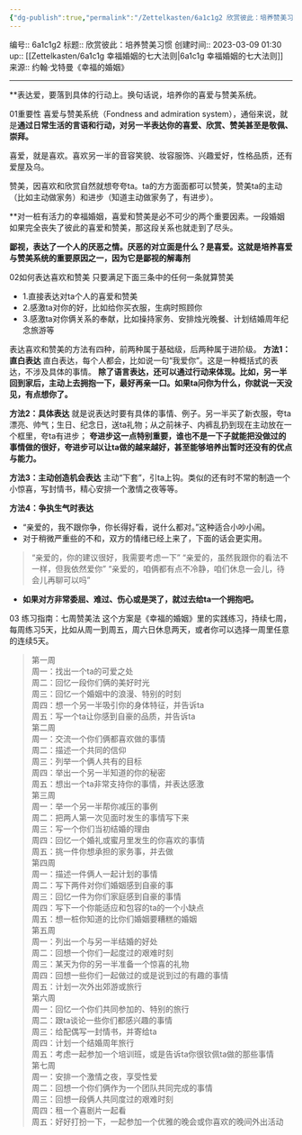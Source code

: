 ```yaml
---
{"dg-publish":true,"permalink":"/Zettelkasten/6a1c1g2 欣赏彼此：培养赞美习惯/","dgPassFrontmatter":true}
---
```


编号:: 6a1c1g2
标题:: 欣赏彼此：培养赞美习惯
创建时间:: 2023-03-09 01:30
up:: [[Zettelkasten/6a1c1g 幸福婚姻的七大法则\|6a1c1g 幸福婚姻的七大法则]]
来源:: 约翰·戈特曼《幸福的婚姻》

---

**表达爱，要落到具体的行动上。换句话说，培养你的喜爱与赞美系统。

01重要性
喜爱与赞美系统（Fondness and admiration system），通俗来说，就是**通过日常生活的言语和行动，对另一半表达你的喜爱、欣赏、赞美甚至是敬佩、崇拜。**

喜爱，就是喜欢。喜欢另一半的音容笑貌、妆容服饰、兴趣爱好，性格品质，还有爱屋及乌。

赞美，因喜欢和欣赏自然就想夸夸ta。ta的方方面面都可以赞美，赞美ta的主动（比如主动做家务）和进步（知道主动做家务了，有进步）。

**对一桩有活力的幸福婚姻，喜爱和赞美是必不可少的两个重要因素。一段婚姻如果完全丧失了彼此的喜爱和赞美，那这段关系也就走到了尽头。

**鄙视，表达了一个人的厌恶之情。厌恶的对立面是什么？是喜爱。这就是培养喜爱与赞美系统的重要原因之一，因为它是鄙视的解毒剂**

02如何表达喜欢和赞美
只要满足下面三条中的任何一条就算赞美
-  1.直接表达对ta个人的喜爱和赞美
-  2.感激ta对你的好，比如给你买衣服，生病时照顾你
-  3.感激ta对你俩关系的奉献，比如操持家务、安排烛光晚餐、计划结婚周年纪念旅游等

表达喜欢和赞美的方法有四种，前两种属于基础级，后两种属于进阶级。
**方法1：直白表达**
直白表达，每个人都会，比如说一句“我爱你”。这是一种概括式的表达，不涉及具体的事情。
**除了语言表达，还可以通过行动来体现。比如，另一半回到家后，主动上去拥抱一下，最好再亲一口。如果ta问你为什么，你就说一天没见，有点想你了。**

**方法2：具体表达**
就是说表达时要有具体的事情、例子。另一半买了新衣服，夸ta漂亮、帅气；生日、纪念日，送ta礼物；从之前袜子、内裤乱扔到现在主动放在一个框里，夸ta有进步；
**夸进步这一点特别重要，谁也不是一下子就能把没做过的事情做的很好，夸进步可以让ta做的越来越好，甚至能够培养出暂时还没有的优点与能力。**

**方法3：主动创造机会表达**
主动“下套”，引ta上钩。类似的还有时不常的制造一个小惊喜，写封情书，精心安排一个激情之夜等等。

**方法4：争执生气时表达**
- “亲爱的，我不跟你争，你长得好看，说什么都对。”这种适合小吵小闹。
- 对于稍微严重些的不和，双方的情绪已经上来了，下面的话会更实用。
> “亲爱的，你的建议很好，我需要考虑一下”
> “亲爱的，虽然我跟你的看法不一样，但我依然爱你”
> “亲爱的，咱俩都有点不冷静，咱们休息一会儿，待会儿再聊可以吗”
- **如果对方非常委屈、难过、伤心或是哭了，就过去给ta一个拥抱吧。**

03 练习指南：七周赞美法
这个方案是《幸福的婚姻》里的实践练习，持续七周，每周练习5天，比如从周一到周五，周六日休息两天，或者你可以选择一周里任意的连续5天。
>第一周  
周一：找出一个ta的可爱之处  
周二：回忆一段你们俩的美好时光  
周三：回忆一个婚姻中的浪漫、特别的时刻  
周四：想一个另一半吸引你的身体特征，并告诉ta  
周五：写一个ta让你感到自豪的品质，并告诉ta  
  第二周  
周一：交流一个你们俩都喜欢做的事情  
周二：描述一个共同的信仰  
周三：列举一个俩人共有的目标  
周四：举出一个另一半知道的你的秘密  
周五：想出一个ta非常支持你的事情，并表达感激  
  第三周  
周一：举一个另一半帮你减压的事例  
周二：把两人第一次见面时发生的事情写下来  
周三：写一个你们当初结婚的理由  
周四：回忆一个婚礼或蜜月里发生的你喜欢的事情  
周五：挑一件你想承担的家务事，并去做  
  第四周  
周一：描述一件俩人一起计划的事情  
周二：写下两件对你们婚姻感到自豪的事  
周三：回忆一件为你们家庭感到自豪的事情  
周四：写下一个你能适应和包容的ta的一个小缺点  
周五：想一桩你知道的比你们婚姻要糟糕的婚姻  
  第五周  
周一：列出一个与另一半结婚的好处  
周二：回想一个你们一起度过的艰难时刻  
周三：某天为你的另一半准备一个惊喜的礼物  
周四：回想一些你们一起做过的或是说到过的有趣的事情  
周五：计划一次外出郊游或旅行  
  第六周  
周一：回忆一个你们共同参加的、特别的旅行  
周二：跟ta谈论一些你们都感兴趣的事情  
周三：给配偶写一封情书，并寄给ta  
周四：计划一个结婚周年旅行  
周五：考虑一起参加一个培训班，或是告诉ta你很钦佩ta做的那些事情  
  第七周  
周一：安排一个激情之夜，享受性爱  
周二：回想一个你们俩作为一个团队共同完成的事情  
周三：回想一段俩人共同度过的艰难时刻  
周四：租一个喜剧片一起看  
周五：好好打扮一下，一起参加一个优雅的晚会或你喜欢的晚间外出活动